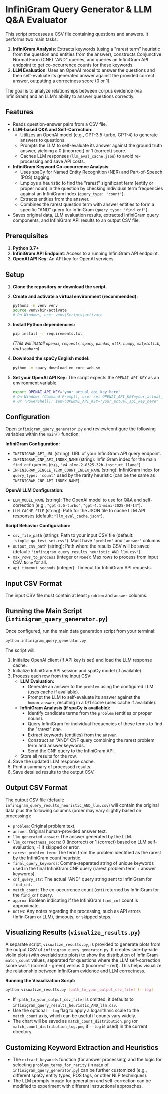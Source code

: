 # InfiniGram Query Generator & LLM Q&A Evaluator

This script processes a CSV file containing questions and answers. It performs two main tasks:
1.  **InfiniGram Analysis**: Extracts keywords (using a "rarest term" heuristic from the question and entities from the answer), constructs Conjunctive Normal Form (CNF) "AND" queries, and queries an InfiniGram API endpoint to get co-occurrence counts for these keywords.
2.  **LLM Evaluation**: Uses an OpenAI model to answer the questions and then self-evaluate its generated answer against the provided correct answer, outputting a correctness score (0 or 1).

The goal is to analyze relationships between corpus evidence (via InfiniGram) and an LLM's ability to answer questions correctly.

## Features

- Reads question-answer pairs from a CSV file.
- **LLM-based Q&A and Self-Correction**:
    - Utilizes an OpenAI model (e.g., GPT-3.5-turbo, GPT-4) to generate answers to questions.
    - Prompts the LLM to self-evaluate its answer against the ground truth answer, yielding a 0 (incorrect) or 1 (correct) score.
    - Caches LLM responses (`llm_eval_cache.json`) to avoid re-processing and save API costs.
- **InfiniGram Keyword Co-occurrence Analysis**:
    - Uses spaCy for Named Entity Recognition (NER) and Part-of-Speech (POS) tagging.
    - Employs a heuristic to find the "rarest" significant term (entity or proper noun) in the question by checking individual term frequencies against an InfiniGram index (`query_type: 'count'`).
    - Extracts entities from the answer.
    - Combines the rarest question term with answer entities to form a specific "AND" query for InfiniGram (`query_type: 'find_cnf'`).
- Saves original data, LLM evaluation results, extracted InfiniGram query components, and InfiniGram API results to an output CSV file.

## Prerequisites

1.  **Python 3.7+**
2.  **InfiniGram API Endpoint**: Access to a running InfiniGram API endpoint.
3.  **OpenAI API Key**: An API key for OpenAI services.

## Setup

1.  **Clone the repository or download the script.**

2.  **Create and activate a virtual environment (recommended):**
    ```bash
    python3 -m venv venv
    source venv/bin/activate
    # On Windows, use: venv\Scripts\activate
    ```

3.  **Install Python dependencies:**
    ```bash
    pip install -r requirements.txt
    ```
    *(This will install `openai`, `requests`, `spacy`, `pandas`, `nltk`, `numpy`, `matplotlib`, and `seaborn`)*

4.  **Download the spaCy English model:**
    ```bash
    python -m spacy download en_core_web_sm
    ```

5.  **Set your OpenAI API Key:**
    The script expects the `OPENAI_API_KEY` as an environment variable.
    ```bash
    export OPENAI_API_KEY='your_actual_api_key_here'
    # On Windows (Command Prompt), use: set OPENAI_API_KEY=your_actual_api_key_here
    # Or (PowerShell): $env:OPENAI_API_KEY="your_actual_api_key_here"
    ```

## Configuration

Open `infinigram_query_generator.py` and review/configure the following variables within the `main()` function:

**InfiniGram Configuration:**
-   `INFINIGRAM_API_URL` (string): URL of your InfiniGram API query endpoint.
-   `INFINIGRAM_CNF_API_INDEX_NAME` (string): InfiniGram index for the main `find_cnf` queries (e.g., `"v4_olmo-2-0325-32b-instruct_llama"`).
-   `INFINIGRAM_SINGLE_TERM_COUNT_INDEX_NAME` (string): InfiniGram index for `query_type: 'count'` used by the rarity heuristic (can be the same as `INFINIGRAM_CNF_API_INDEX_NAME`).

**OpenAI LLM Configuration:**
-   `LLM_MODEL_NAME` (string): The OpenAI model to use for Q&A and self-correction (e.g., `"gpt-3.5-turbo"`, `"gpt-4.1-mini-2025-04-14"`).
-   `LLM_CACHE_FILE` (string): Path for the JSON file to cache LLM API responses (default: `"llm_eval_cache.json"`).

**Script Behavior Configuration:**
-   `csv_file_path` (string): Path to your input CSV file (default: `'simple_qa_test_set.csv'`). Must have `'problem'` and `'answer'` columns.
-   `output_csv_path` (string): Path where the results CSV will be saved (default: `'infinigram_query_results_heuristic_AND_llm.csv'`).
-   `max_rows_to_process` (integer or `None`): Max rows to process from input CSV. `None` for all.
-   `api_timeout_seconds` (integer): Timeout for InfiniGram API requests.

## Input CSV Format

The input CSV file must contain at least `problem` and `answer` columns.

## Running the Main Script (`infinigram_query_generator.py`)

Once configured, run the main data generation script from your terminal:

```bash
python infinigram_query_generator.py
```

The script will:
1.  Initialize OpenAI client (if API key is set) and load the LLM response cache.
2.  Initialize InfiniGram API session and spaCy model (if available).
3.  Process each row from the input CSV:
    -   **LLM Evaluation:**
        -   Generate an answer to the `problem` using the configured LLM (uses cache if available).
        -   Prompt the LLM to self-evaluate its answer against the `human_answer`, resulting in a 0/1 score (uses cache if available).
    -   **InfiniGram Analysis (if spaCy is available):**
        -   Identify candidate terms from the `problem` (entities or proper nouns).
        -   Query InfiniGram for individual frequencies of these terms to find the "rarest" one.
        -   Extract keywords (entities) from the `answer`.
        -   Construct an "AND" CNF query combining the rarest problem term and answer keywords.
        -   Send the CNF query to the InfiniGram API.
    -   Store all results for the row.
4.  Save the updated LLM response cache.
5.  Print a summary of processed results.
6.  Save detailed results to the output CSV.

## Output CSV Format

The output CSV file (default: `infinigram_query_results_heuristic_AND_llm.csv`) will contain the original data plus the following columns (order may vary slightly based on processing):

-   `problem`: Original problem text.
-   `answer`: Original human-provided answer text.
-   `llm_generated_answer`: The answer generated by the LLM.
-   `llm_correctness_score`: 0 (incorrect) or 1 (correct) based on LLM self-evaluation; -1 if skipped or error.
-   `rarest_problem_term`: The term from the problem identified as the rarest by the InfiniGram count heuristic.
-   `final_query_keywords`: Comma-separated string of unique keywords used in the final InfiniGram CNF query (rarest problem term + answer keywords).
-   `cnf_query_str`: The actual "AND" query string sent to InfiniGram for `find_cnf`.
-   `match_count`: The co-occurrence count (`cnt`) returned by InfiniGram for the `find_cnf` query.
-   `approx`: Boolean indicating if the InfiniGram `find_cnf` count is approximate.
-   `notes`: Any notes regarding the processing, such as API errors (InfiniGram or LLM), timeouts, or skipped steps.

## Visualizing Results (`visualize_results.py`)

A separate script, `visualize_results.py`, is provided to generate plots from the output CSV of `infinigram_query_generator.py`.
It creates side-by-side violin plots (with overlaid strip plots) to show the distribution of InfiniGram `match_count` values, 
separated for questions where the LLM self-correction score was 1 (correct - green) versus 0 (incorrect - red).
This helps visualize the relationship between InfiniGram evidence and LLM correctness.

**Running the Visualization Script:**

```bash
python visualize_results.py [path_to_your_output_csv_file] [--log]
```
- If `[path_to_your_output_csv_file]` is omitted, it defaults to `infinigram_query_results_heuristic_AND_llm.csv`.
- Use the optional `--log` flag to apply a logarithmic scale to the `match_count` axis, which can be useful if counts vary widely.
- The chart will be saved as `match_count_distribution.png` (or `match_count_distribution_log.png` if `--log` is used) in the current directory.

## Customizing Keyword Extraction and Heuristics

-   The `extract_keywords` function (for answer processing) and the logic for selecting `problem_terms_for_rarity` (in `main` of `infinigram_query_generator.py`) can be further customized (e.g., different spaCy entity types, POS tags, or other NLP techniques).
-   The LLM prompts in `main` for generation and self-correction can be modified to experiment with different instructional approaches. 